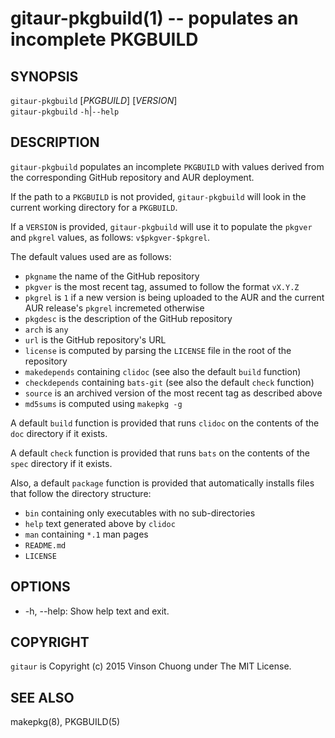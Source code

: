 # gitaur-pkgbuild(1) -- populates an incomplete PKGBUILD

## SYNOPSIS
`gitaur-pkgbuild` [_PKGBUILD_] [_VERSION_]<br>
`gitaur-pkgbuild` `-h`|`--help`<br>

## DESCRIPTION
`gitaur-pkgbuild` populates an incomplete `PKGBUILD` with values derived from
the corresponding GitHub repository and AUR deployment.

If the path to a `PKGBUILD` is not provided, `gitaur-pkgbuild` will look in the
current working directory for a `PKGBUILD`.

If a `VERSION` is provided, `gitaur-pkgbuild` will use it to populate the
`pkgver` and `pkgrel` values, as follows: `v$pkgver-$pkgrel`.

The default values used are as follows:

* `pkgname` the name of the GitHub repository
* `pkgver` is the most recent tag, assumed to follow the format `vX.Y.Z`
* `pkgrel` is `1` if a new version is being uploaded to the AUR and the
  current AUR release's `pkgrel` incremeted otherwise
* `pkgdesc` is the description of the GitHub repository
* `arch` is `any`
* `url` is the GitHub repository's URL
* `license` is computed by parsing the `LICENSE` file in the root of the
  repository
* `makedepends` containing `clidoc` (see also the default `build` function)
* `checkdepends` containing `bats-git` (see also the default `check` function)
* `source` is an archived version of the most recent tag as described above
* `md5sums` is computed using `makepkg -g`

A default `build` function is provided that runs `clidoc` on the
contents of the `doc` directory if it exists.

A default `check` function is provided that runs `bats` on the
contents of the `spec` directory if it exists.

Also, a default `package` function is provided that automatically installs
files that follow the directory structure:

* `bin` containing only executables with no sub-directories
* `help` text generated above by `clidoc`
* `man` containing `*.1` man pages
* `README.md`
* `LICENSE`

## OPTIONS
* -h, --help:
  Show help text and exit.

## COPYRIGHT
`gitaur` is Copyright (c) 2015 Vinson Chuong under The MIT License.

## SEE ALSO
makepkg(8), PKGBUILD(5)

